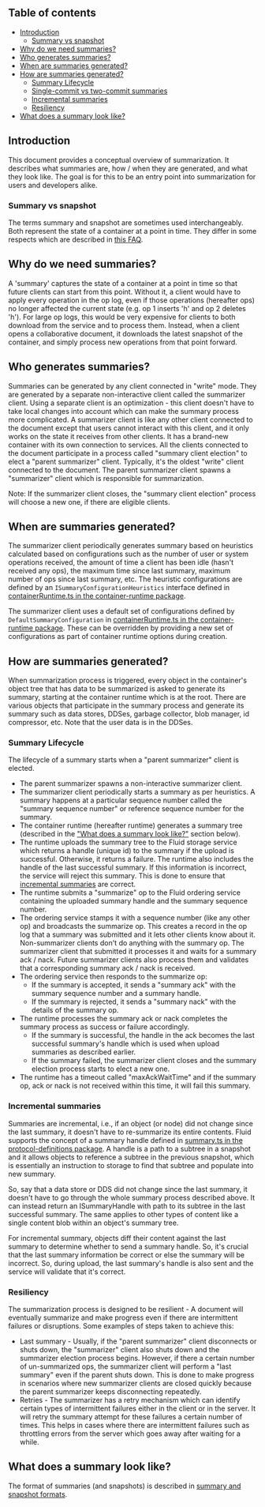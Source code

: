 ## Table of contents

-   [Introduction](#introduction)
    -   [Summary vs snapshot](#summary-vs-snapshot)
-   [Why do we need summaries?](#why-do-we-need-summaries)
-   [Who generates summaries?](#who-generates-summaries)
-   [When are summaries generated?](#when-are-summaries-generated)
-   [How are summaries generated?](#how-are-summaries-generated)
    -   [Summary Lifecycle](#summary-lifecycle)
    -   [Single-commit vs two-commit summaries](#single-commit-vs-two-commit-summaries)
    -   [Incremental summaries](#incremental-summaries)
    -   [Resiliency](#resiliency)
-   [What does a summary look like?](#what-does-a-summary-look-like)

## Introduction

This document provides a conceptual overview of summarization. It describes what summaries are, how / when they are generated, and what they look like. The goal is for this to be an entry point into summarization for users and developers alike.

### Summary vs snapshot

The terms summary and snapshot are sometimes used interchangeably. Both represent the state of a container at a point in time. They differ in some respects which are described in [this FAQ](https://fluidframework.com/docs/faq/#summarization).

## Why do we need summaries?

A 'summary' captures the state of a container at a point in time so that future clients can start from this point. Without it, a client would have to apply every operation in the op log, even if those operations (hereafter ops) no longer affected the current state (e.g. op 1 inserts 'h' and op 2 deletes 'h'). For large op logs, this would be very expensive for clients to both download from the service and to process them.
Instead, when a client opens a collaborative document, it downloads the latest snapshot of the container, and simply process new operations from that point forward.

## Who generates summaries?

Summaries can be generated by any client connected in "write" mode. They are generated by a separate non-interactive client called the summarizer client. Using a separate client is an optimization - this client doesn't have to take local changes into account which can make the summary process more complicated.
A summarizer client is like any other client connected to the document except that users cannot interact with this client, and it only works on the state it receives from other clients. It has a brand-new container with its own connection to services.
All the clients connected to the document participate in a process called "summary client election" to elect a "parent summarizer" client. Typically, it's the oldest "write" client connected to the document. The parent summarizer client spawns a "summarizer" client which is responsible for summarization.

Note: If the summarizer client closes, the "summary client election" process will choose a new one, if there are eligible clients.

## When are summaries generated?

The summarizer client periodically generates summary based on heuristics calculated based on configurations such as the number of user or system operations received, the amount of time a client has been idle (hasn't received any ops), the maximum time since last summary, maximum number of ops since last summary, etc. The heuristic configurations are defined by an `ISummaryConfigurationHeuristics` interface defined in [containerRuntime.ts in the container-runtime package][container-runtime].

The summarizer client uses a default set of configurations defined by `DefaultSummaryConfiguration` in [containerRuntime.ts in the container-runtime package][container-runtime]. These can be overridden by providing a new set of configurations as part of container runtime options during creation.

## How are summaries generated?

When summarization process is triggered, every object in the container's object tree that has data to be summarized is asked to generate its summary, starting at the container runtime which is at the root. There are various objects that participate in the summary process and generate its summary such as data stores, DDSes, garbage collector, blob manager, id compressor, etc. Note that the user data is in the DDSes.

### Summary Lifecycle

The lifecycle of a summary starts when a "parent summarizer" client is elected.

-   The parent summarizer spawns a non-interactive summarizer client.
-   The summarizer client periodically starts a summary as per heuristics. A summary happens at a particular sequence number called the "summary sequence number" or reference sequence number for the summary.
-   The container runtime (hereafter runtime) generates a summary tree (described in the ["What does a summary look like?"](#what-does-a-summary-look-like) section below).
-   The runtime uploads the summary tree to the Fluid storage service which returns a handle (unique id) to the summary if the upload is successful. Otherwise, it returns a failure. The runtime also includes the handle of the last successful summary. If this information is incorrect, the service will reject this summary. This is done to ensure that [incremental summaries](#incremental-summaries) are correct.
-   The runtime submits a "summarize" op to the Fluid ordering service containing the uploaded summary handle and the summary sequence number.
-   The ordering service stamps it with a sequence number (like any other op) and broadcasts the summarize op. This creates a record in the op log that a summary was submitted and it lets other clients know about it. Non-summarizer clients don't do anything with the summary op. The summarizer client that submitted it processes it and waits for a summary ack / nack. Future summarizer clients also process them and validates that a corresponding summary ack / nack is received.
-   The ordering service then responds to the summarize op:
    -   If the summary is accepted, it sends a "summary ack" with the summary sequence number and a summary handle.
    -   If the summary is rejected, it sends a "summary nack" with the details of the summary op.
-   The runtime processes the summary ack or nack completes the summary process as success or failure accordingly.
    -   If the summary is successful, the handle in the ack becomes the last successful summary's handle which is used when upload summaries as described earlier.
    -   If the summary failed, the summarizer client closes and the summary election process starts to elect a new one.
-   The runtime has a timeout called "maxAckWaitTime" and if the summary op, ack or nack is not received within this time, it will fail this summary.

### Incremental summaries

Summaries are incremental, i.e., if an object (or node) did not change since the last summary, it doesn't have to re-summarize its entire contents. Fluid supports the concept of a summary handle defined in [summary.ts in the protocol-definitions package][summary-protocol]. A handle is a path to a subtree in a snapshot and it allows objects to reference a subtree in the previous snapshot, which is essentially an instruction to storage to find that subtree and populate into new summary.

So, say that a data store or DDS did not change since the last summary, it doesn't have to go through the whole summary process described above. It can instead return an ISummaryHandle with path to its subtree in the last successful summary. The same applies to other types of content like a single content blob within an object's summary tree.

For incremental summary, objects diff their content against the last summary to determine whether to send a summary handle. So, it's crucial that the last summary information be correct or else the summary will be incorrect. So, during upload, the last summary's handle is also sent and the service will validate that it's correct.

### Resiliency

The summarization process is designed to be resilient - A document will eventually summarize and make progress even if there are intermittent failures or disruptions. Some examples of steps taken to achieve this:

-   Last summary - Usually, if the "parent summarizer" client disconnects or shuts down, the "summarizer" client also shuts down and the summarizer election process begins. However, if there a certain number of un-summarized ops, the summarizer client will perform a "last summary" even if the parent shuts down. This is done to make progress in scenarios where new summarizer clients are closed quickly because the parent summarizer keeps disconnecting repeatedly.
-   Retries - The summarizer has a retry mechanism which can identify certain types of intermittent failures either in the client or in the server. It will retry the summary attempt for these failures a certain number of times. This helps in cases where there are intermittent failures such as throttling errors from the server which goes away after waiting for a while.

## What does a summary look like?

The format of summaries (and snapshots) is described in [summary and snapshot formats](./summaryFormats.md).

[container-runtime]: ../../src/containerRuntime.ts
[summary-protocol]: /common/lib/protocol-definitions/src/summary.ts
